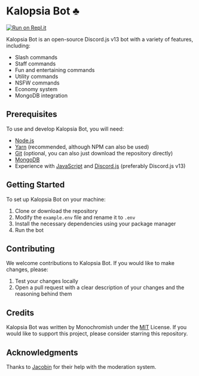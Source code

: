 # Kalopsia Bot ♣️

[![Run on Repl.it](https://replit.com/badge/github/Monochromish/Kalopsia-Bot)](https://repl.it/github/Monchromish/Kalopsia-Bot)

Kalopsia Bot is an open-source Discord.js v13 bot with a variety of features, including:

- Slash commands
- Staff commands
- Fun and entertaining commands
- Utility commands
- NSFW commands
- Economy system
- MongoDB integration

## Prerequisites

To use and develop Kalopsia Bot, you will need:

- [Node.js](https://nodejs.org)
- [Yarn](https://yarnpkg.com) (recommended, although NPM can also be used)
- [Git](https://git-scm.com) (optional, you can also just download the repository directly)
- [MongoDB](https://www.mongodb.com/atlas/database)
- Experience with [JavaScript](https://www.learn-js.org) and [Discord.js](https://discord.js.org) (preferably Discord.js v13)

## Getting Started

To set up Kalopsia Bot on your machine:

1. Clone or download the repository
2. Modify the `example.env` file and rename it to `.env`
3. Install the necessary dependencies using your package manager
4. Run the bot

## Contributing

We welcome contributions to Kalopsia Bot. If you would like to make changes, please:

1. Test your changes locally
2. Open a pull request with a clear description of your changes and the reasoning behind them

## Credits

Kalopsia Bot was written by Monochromish under the [MIT](./LICENCE) License. If you would like to support this project, please consider starring this repository.

## Acknowledgments

Thanks to [Jacobin](https://github.com/Jakob5358) for their help with the moderation system.
